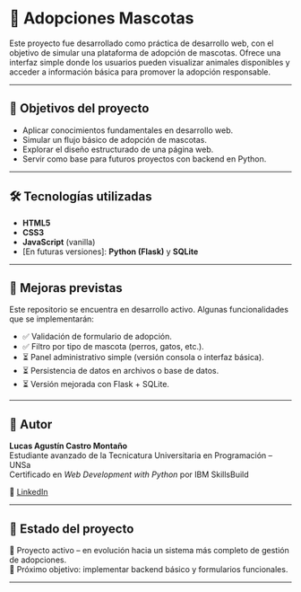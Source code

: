 # 🐾 Adopciones Mascotas

Este proyecto fue desarrollado como práctica de desarrollo web, con el objetivo de simular una plataforma de adopción de mascotas. Ofrece una interfaz simple donde los usuarios pueden visualizar animales disponibles y acceder a información básica para promover la adopción responsable.

---

## 🎯 Objetivos del proyecto

- Aplicar conocimientos fundamentales en desarrollo web.
- Simular un flujo básico de adopción de mascotas.
- Explorar el diseño estructurado de una página web.
- Servir como base para futuros proyectos con backend en Python.

---

## 🛠️ Tecnologías utilizadas

- **HTML5**  
- **CSS3**  
- **JavaScript** (vanilla)  
- [En futuras versiones]: **Python (Flask)** y **SQLite**
---

## 🚧 Mejoras previstas

Este repositorio se encuentra en desarrollo activo. Algunas funcionalidades que se implementarán:

- ✅ Validación de formulario de adopción.
- ✅ Filtro por tipo de mascota (perros, gatos, etc.).
- ⏳ Panel administrativo simple (versión consola o interfaz básica).
- ⏳ Persistencia de datos en archivos o base de datos.
- ⏳ Versión mejorada con Flask + SQLite.

---

## 👤 Autor

**Lucas Agustín Castro Montaño**  
Estudiante avanzado de la Tecnicatura Universitaria en Programación – UNSa  
Certificado en *Web Development with Python* por IBM SkillsBuild  

🔗 [LinkedIn](https://www.linkedin.com/in/lucas-agust%C3%ADn-castro-monta%C3%B1o-/)

---

## 📌 Estado del proyecto

🔹 Proyecto activo – en evolución hacia un sistema más completo de gestión de adopciones.  
🔹 Próximo objetivo: implementar backend básico y formularios funcionales.

---
